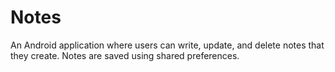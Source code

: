 # Notes
An Android application where users can write, update, and delete notes that they create. Notes are saved using shared preferences.
